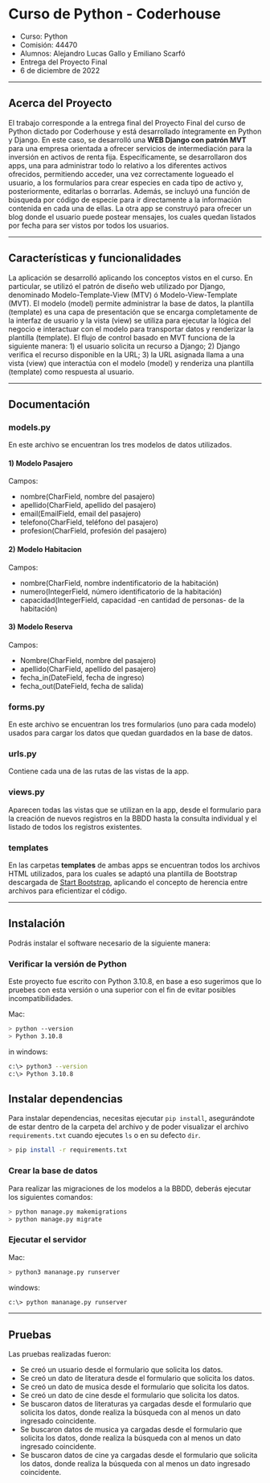 # Curso de Python - Coderhouse

- Curso: Python
- Comisión: 44470
- Alumnos: Alejandro Lucas Gallo y Emiliano Scarfó
- Entrega del Proyecto Final
- 6 de diciembre de 2022

--------------------------------------------------------------------------------------------------

## Acerca del Proyecto

El trabajo corresponde a la entrega final del Proyecto Final del curso de Python dictado por Coderhouse y está desarrollado íntegramente en Python y Django. En este caso, se desarrolló una **WEB Django con patrón MVT** para una empresa orientada a ofrecer servicios de intermediación para la inversión en activos de renta fija. Específicamente, se desarrollaron dos apps, una para administrar todo lo relativo a los diferentes activos ofrecidos, permitiendo acceder, una vez correctamente logueado el usuario, a los formularios para crear especies en cada tipo de activo y, posteriormente, editarlas o borrarlas. Además, se incluyó una función de búsqueda por código de especie para ir directamente a la información contenida en cada una de ellas. La otra app se construyó para ofrecer un blog donde el usuario puede postear mensajes, los cuales quedan listados por fecha para ser vistos por todos los usuarios.

--------------------------------------------------------------------------------------------------

## Características y funcionalidades

La aplicación se desarrolló aplicando los conceptos vistos en el curso. En particular, se utilizó el patrón de diseño web utilizado por Django, denominado Modelo-Template-View (MTV) ó Modelo-View-Template (MVT). El modelo (model) permite administrar la base de datos, la plantilla (template) es una capa de presentación que se encarga completamente de la interfaz de usuario y la vista (view) se utiliza para ejecutar la lógica del negocio e interactuar con el modelo para transportar datos y renderizar la plantilla (template). El flujo de control basado en MVT funciona de la siguiente manera: 1) el usuario solicita un recurso a Django; 2) Django verifica el recurso disponible en la URL; 3) la URL asignada llama a una vista (view) que interactúa con el modelo (model) y renderiza una plantilla (template) como respuesta al usuario.

--------------------------------------------------------------------------------------------------

## Documentación

### models.py

En este archivo se encuentran los tres modelos de datos utilizados.

#### 1) Modelo Pasajero

Campos:

- nombre(CharField, nombre del pasajero)
- apellido(CharField, apellido del pasajero)
- email(EmailField, email del pasajero)
- telefono(CharField, teléfono del pasajero)
- profesion(CharField, profesión del pasajero)

#### 2) Modelo Habitacion

Campos:

- nombre(CharField, nombre indentificatorio de la habitación)
- numero(IntegerField, número identificatorio de la habitación)
- capacidad(IntegerField, capacidad -en cantidad de personas- de la habitación)

#### 3) Modelo Reserva

Campos:

- Nombre(CharField, nombre del pasajero)
- apellido(CharField, apellido del pasajero)
- fecha_in(DateField, fecha de ingreso)
- fecha_out(DateField, fecha de salida)

### forms.py

En este archivo se encuentran los tres formularios (uno para cada modelo) usados para cargar los datos que quedan guardados en la base de datos.

### urls.py

Contiene cada una de las rutas de las vistas de la app.


### views.py

Aparecen todas las vistas que se utilizan en la app, desde el formulario para la creación de nuevos registros en la BBDD hasta la consulta individual y el listado de todos los registros existentes.

### templates

En las carpetas **templates** de ambas apps se encuentran todos los archivos HTML utilizados, para los cuales se adaptó una plantilla de Bootstrap descargada de [Start Bootstrap](https://startbootstrap.com/), aplicando el concepto de herencia entre archivos para eficientizar el código.

--------------------------------------------------------------------------------------------------

## Instalación

Podrás instalar el software necesario de la siguiente manera:

### Verificar la versión de Python

Este proyecto fue escrito con Python 3.10.8, en base a eso sugerimos que lo pruebes con esta versión o una superior con el fin de  evitar posibles incompatibilidades.

Mac:

```bash
> python --version
> Python 3.10.8
```

in windows:

```bash
c:\> python3 --version
c:\> Python 3.10.8
```

## Instalar dependencias

Para instalar dependencias, necesitas ejecutar `pip install`, asegurándote de estar dentro de la carpeta del archivo y de poder visualizar el archivo `requirements.txt` cuando ejecutes `ls` o en su defecto `dir`.

```bash
> pip install -r requirements.txt
```

### Crear la base de datos

Para realizar las migraciones de los modelos a la BBDD, deberás ejecutar los siguientes comandos:

```bash
> python manage.py makemigrations
> python manage.py migrate
```

### Ejecutar el servidor

Mac:

```bash
> python3 mananage.py runserver
```

windows:

```bash
c:\> python mananage.py runserver
```

--------------------------------------------------------------------------------------------------

## Pruebas

Las pruebas realizadas fueron:

- Se creó un usuario desde el formulario que solicita los datos.
- Se creó un dato de literatura desde el formulario que solicita los datos.
- Se creó un dato de musica desde el formulario que solicita los datos.
- Se creó un dato de cine desde el formulario que solicita los datos.
- Se buscaron datos de literaturas ya cargadas desde el formulario que solicita los datos, donde realiza la búsqueda con al menos un dato ingresado coincidente.
- Se buscaron datos de musica ya cargadas desde el formulario que solicita los datos, donde realiza la búsqueda con al menos un dato ingresado coincidente.
- Se buscaron datos de cine ya cargadas desde el formulario que solicita los datos, donde realiza la búsqueda con al menos un dato ingresado coincidente.
